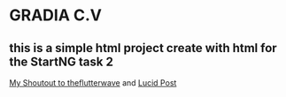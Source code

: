 # GRADIA C.V

## this is a simple html project create with html for the StartNG task 2

[My Shoutout to theflutterwave](https://twitter.com/GMutambay/status/1165017681126408194) and
[Lucid Post](https://lucid.blog/gradimutdev/post/1566639733)


